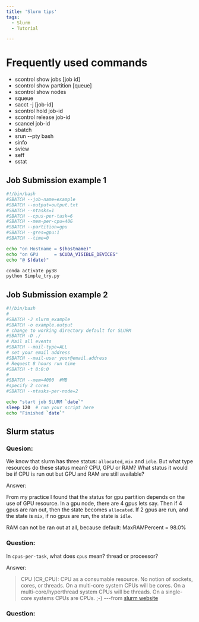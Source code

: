 ```yaml
---
title: 'Slurm tips'
tags:
  - Slurm
  - Tutorial

---
```



# Frequently used commands

- scontrol show jobs [job id]
- scontrol show partition [queue]
- scontrol show nodes
- squeue
- sacct -j [job-id]
- scontrol hold job-id
- scontrol release job-id
- scancel job-id
- sbatch
- srun  --pty bash
- sinfo 
- sview
- seff
- sstat

## Job Submission example 1

```bash
#!/bin/bash 
#SBATCH --job-name=example
#SBATCH --output=output.txt
#SBATCH --ntasks=1 
#SBATCH --cpus-per-task=6
#SBATCH --mem-per-cpu=40G
#SBATCH --partition=gpu
#SBATCH --gres=gpu:1 
#SBATCH --time=0 

echo "on Hostname = $(hostname)"
echo "on GPU      = $CUDA_VISIBLE_DEVICES"
echo "@ $(date)"

conda activate py38
python Simple_try.py  
```

## Job Submission example 2
```bash
#!/bin/bash
#
#SBATCH -J slurm_example
#SBATCH -o example.output
# change to working directory default for SLURM
#SBATCH -D ./
# Mail all events
#SBATCH --mail-type=ALL
# set your email address
#SBATCH --mail-user your@email.address
# Request 8 hours run time
#SBATCH -t 8:0:0
# 
#SBATCH --mem=4000  #MB
#specify 2 cores
#SBATCH --ntasks-per-node=2

echo "start job SLURM `date`"
sleep 120  # run your script here
echo "Finished `date`" 
```

## Slurm status 

### Quesion: 

We know that slurm has three status: `allocated`, `mix` and `idle`. But what type resources do these status mean? CPU, GPU or RAM? What status it would be if CPU is run out but GPU and RAM are still available?

Answer: 

From my practice I found that the status for gpu partition depends on the use of GPU resource. In a gpu node, there are 4 gpus lets say. Then if 4 gpus are ran out, then the state becomes `allocated`. If 2 gpus are run, and the state is `mix`, if no gpus are run, the state is `idle`.

RAM can not be ran out at all, because default: MaxRAMPercent = 98.0%

### Question: 

In `cpus-per-task`, what does `cpus` mean? thread or proceesor? 

Answer:

> CPU (CR_CPU): CPU as a consumable resource.
> No notion of sockets, cores, or threads.
> On a multi-core system CPUs will be cores.
> On a multi-core/hyperthread system CPUs will be threads.
> On a single-core systems CPUs are CPUs. ;-)
---from [slurm website](https://slurm.schedmd.com/cons_res.html)


### Question: 


